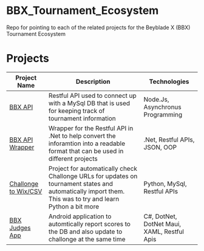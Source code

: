 # BBX_Tournament_Ecosystem
Repo for pointing to each of the related projects for the Beyblade X (BBX) Tournament Ecosystem

# Projects

| Project Name | Description | Technologies |
| ------------ | ----------- | ----------- |
| [BBX API](https://github.com/Astorec/bbx_api) | Restful API used to connect up with a MySql DB that is used for keeping track of tournament information | Node.Js, Asynchronus Programming
| [BBX API Wrapper](https://github.com/Astorec/BBX_API_WRAPPER) | Wrapper for the Restful API in .Net to help convert the inforamtion into a readable format that can be used in different projects | .Net, Restful APIs, JSON, OOP
| [Challonge to Wix/CSV](https://github.com/Astorec/challonge-to-wixcsv) | Project for automatically check Challonge URLs for updates on tournament states and automatically import them. This was to try and learn Python a bit more | Python, MySql, Restful APIs
| [BBX Judges App](https://github.com/Astorec/BBX_JUDGE_APP) | Android application to automtically report scores to the DB and also update to challonge at the same time | C#, DotNet, DotNet Maui, XAML, Restful Apis
